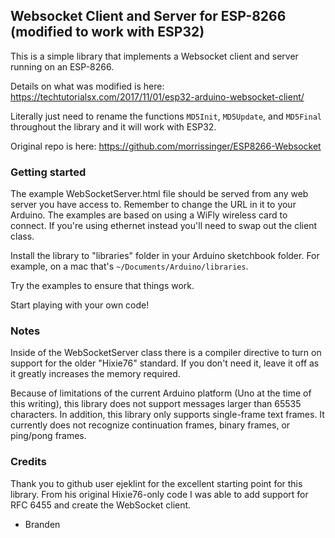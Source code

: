 ## Websocket Client and Server for ESP-8266 (modified to work with ESP32)

This is a simple library that implements a Websocket client and server running on an ESP-8266.

Details on what was modified is here: https://techtutorialsx.com/2017/11/01/esp32-arduino-websocket-client/

Literally just need to rename the functions `MD5Init`, `MD5Update`, and `MD5Final` throughout the library and it will work with ESP32.

Original repo is here: https://github.com/morrissinger/ESP8266-Websocket

### Getting started

The example WebSocketServer.html file should be served from any web server you have access to. Remember to change the  URL in it to your Arduino. The examples are based on using a WiFly wireless card to connect. If you're using ethernet instead you'll need to swap out the client class.

Install the library to "libraries" folder in your Arduino sketchbook folder. For example, on a mac that's `~/Documents/Arduino/libraries`.

Try the examples to ensure that things work.

Start playing with your own code!

### Notes
Inside of the WebSocketServer class there is a compiler directive to turn on support for the older "Hixie76" standard. If you don't need it, leave it off as it greatly increases the memory required.

Because of limitations of the current Arduino platform (Uno at the time of this writing), this library does not support messages larger than 65535 characters. In addition, this library only supports single-frame text frames. It currently does not recognize continuation frames, binary frames, or ping/pong frames.

### Credits
Thank you to github user ejeklint for the excellent starting point for this library. From his original Hixie76-only code I was able to add support for RFC 6455 and create the WebSocket client.

- Branden
